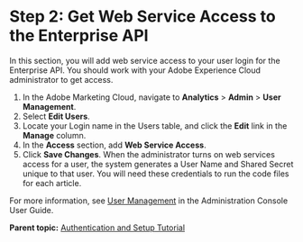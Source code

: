 # Step 2: Get Web Service Access to the Enterprise API

 

In this section, you will add web service access to your user login for the Enterprise API. You should work with your Adobe Experience Cloud administrator to get access.

1.  In the Adobe Marketing Cloud, navigate to **Analytics** \> **Admin** \> **User Management**.
2.  Select **Edit Users**.
3.  Locate your Login name in the Users table, and click the **Edit** link in the **Manage** column.
4.  In the **Access** section, add **Web Service Access**.
5.  Click **Save Changes**. When the administrator turns on web services access for a user, the system generates a User Name and Shared Secret unique to that user. You will need these credentials to run the code files for each article.

For more information, see [User Management](http://microsite.omniture.com/t2/help/en_US/admin/index.html#User%20Management) in the Administration Console User Guide.

**Parent topic:** [Authentication and Setup Tutorial](c_Authentication_and_Setup.md)

